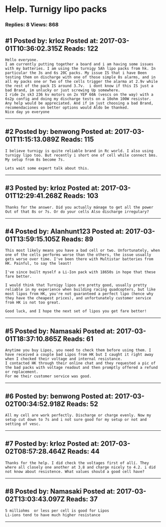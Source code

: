 # Help. Turnigy lipo packs

### Replies: 8 Views: 868

## \#1 Posted by: krloz Posted at: 2017-03-01T10:36:02.315Z Reads: 122

```
Hello everyone.
I am currently putting together a board and i am having some issues with my batteries. I am using the turnigy 5Ah lipo packs from hk. In particular the 3s and 6s 20C packs. My issue IS that i have Been testing them on discharge with one of those simple 8s alarms, and in all my packs one or Two of the cells trigger the alarma at 2.9v while the rest of the pack IS around 3.7v.  i dont know if this IS just a bad Brand, im unlucky or just screwing Up somewhere. 
I ride 2x sk3 236 kv motors on 2x YEP 60A (vescs on the way) with a 6s2p config and doing my discharge tests on a 10ohm 100W resistor. 
Any help would be appreciated. And if im just choosing a bad Brand, recomendaciones on better options would Aldo be thanked.
Nice day yo everyone
```

---
## \#2 Posted by: benwong Posted at: 2017-03-01T11:15:13.089Z Reads: 115

```
I believe turnigy is quite reliable brand in Rc world. I also using turnigy lipo too. But recently i short one of cell while connect bms. My setup from 8s become 7s.

Lets wait some expert talk about this.
```

---
## \#3 Posted by: krloz Posted at: 2017-03-01T12:29:41.268Z Reads: 103

```
Thanks for the answer. Did you actually mánage to get all the power Out of that 8s or 7s. Or do your cells Also discharge irregulary?
```

---
## \#4 Posted by: Alanhunt123 Posted at: 2017-03-01T13:59:15.105Z Reads: 89

```
This most likely means you have a bad cell or two. Unfortunately, when one of the cells performs worse than the others, the issue usually gets worse over time. I've been there with Multistar batteries from HK. Painful, to say the least! 

I've since built myself a Li-Ion pack with 18650s in hope that these fare better.

I would think that Turnigy lipos are pretty good, usually pretty reliable in my experience when building racing quadcopters, but like most lipos from HK, you're not guaranteed a perfect lipo (hence why they have the cheapest prices), and unfortunately customer service from HK is not too great.

Good luck, and I hope the next set of lipos you get fare better!
```

---
## \#5 Posted by: Namasaki Posted at: 2017-03-01T18:37:10.865Z Reads: 61

```
Anytime you buy Lipos, you need to check them before using them. I have received a couple bad Lipos from HK but I caught it right away when I checked their voltage and internal resistance. 
I contacted HK through their online chat and they requested a pic of the bad packs with voltage readout and then promptly offered a refund or replacement.  
For me their customer service was good.
```

---
## \#6 Posted by: benwong Posted at: 2017-03-02T00:34:52.918Z Reads: 52

```
All my cell are work perfectly. Discharge or charge evenly. Now my setup cut down to 7s and i not sure good for my setup or not and setting of vesc.
```

---
## \#7 Posted by: krloz Posted at: 2017-03-02T08:57:28.464Z Reads: 44

```
Thanks for the help. I did check the voltages first of allí. They where all closely one another at 3.8 and charge nicely to 4.2. i did not know about resistence. What values should a good cell have?
```

---
## \#8 Posted by: Namasaki Posted at: 2017-03-02T13:03:43.097Z Reads: 37

```
5 milliohms  or less per cell is good for Lipos
Li-ions tend to have much higher resistance
```

---
